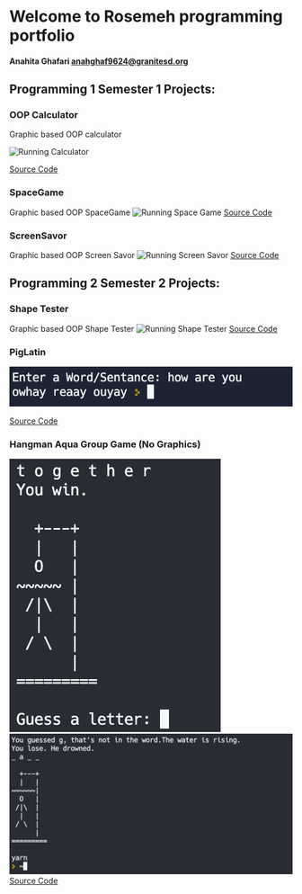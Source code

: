 # Welcome to Rosemeh programming portfolio 
#### Anahita Ghafari anahghaf9624@granitesd.org
## Programming 1 Semester 1 Projects: 

### OOP Calculator 
Graphic based OOP calculator

![Running Calculator](https://github.com/rosemeh/Programming1portfolio/blob/gh-pages/images/Calc.png?raw=true)

[Source Code](https://github.com/rosemeh/Programming1portfolio/tree/gh-pages/src/Calculator) 

### SpaceGame
Graphic based OOP SpaceGame
![Running Space Game](https://github.com/rosemeh/Programming1portfolio/blob/gh-pages/images/SpaceGame.png?raw=true)
[Source Code](https://github.com/rosemeh/Programming1portfolio/tree/gh-pages/src/SpaceGame)

### ScreenSavor
Graphic based OOP Screen Savor
![Running Screen Savor](https://github.com/rosemeh/Programming1portfolio/blob/gh-pages/images/Savor.png?raw=true)
[Source Code](https://github.com/rosemeh/Programming1portfolio/blob/gh-pages/src/ScreenSavor/sketch__ScreenSaver.pde)
## Programming 2 Semester 2 Projects:

### Shape Tester
Graphic based OOP Shape Tester
![Running Shape Tester](https://github.com/rosemeh/Programming1portfolio/blob/gh-pages/images/Shapetester.png?raw=true)
[Source Code](https://github.com/rosemeh/Programming1portfolio/tree/gh-pages/src/ShapeTester)

### PigLatin
![Running PigLatin](https://github.com/anaghafari/Programming1portfolio/blob/gh-pages/images/PigLatin.png?raw=true)

[Source Code](https://github.com/anaghafari/Programming1portfolio/tree/gh-pages/src/PigLatin)

### Hangman Aqua Group Game (No Graphics)
![Running Hangman Aqua](https://github.com/anaghafari/Programming1portfolio/blob/gh-pages/images/Hangman1.png?raw=true)
![Running Hangman Aqua 2](https://github.com/anaghafari/Programming1portfolio/blob/gh-pages/images/Hangman2.png?raw=true)
[Source Code](https://github.com/anaghafari/Programming1portfolio/tree/gh-pages/src/Hangman-Aqua2)
